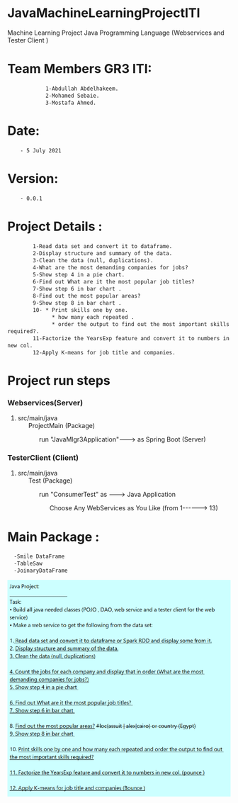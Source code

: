 # JavaMachineLearningProjectITI
Machine Learning Project Java Programming Language (Webservices and  Tester Client ) 
# Team Members GR3 ITI:							  						                       
 				1-Abdullah Abdelhakeem.											                     
 				2-Mohamed Sebaie.													                       
 				3-Mostafa Ahmed.													                       	
# Date: 
        - 5 July 2021																                         
# Version: 
        - 0.0.1																	                             
# Project Details :																                       
 			1-Read data set and convert it to dataframe.							                  
 			2-Display structure and summary of the data.							                  
 			3-Clean the data (null, duplications).									                    
 			4-What are the most demanding companies for jobs?						                
 			5-Show step 4 in a pie chart.											                          
 			6-Find out What are it the most popular job titles? 					              
 			7-Show step 6 in bar chart .											                          
 			8-Find out the most popular areas?										                      
 			9-Show step 8 in bar chart .											                          
 			10- * Print skills one by one.											                        
 				  * how many each repeated .											                          
 				  * order the output to find out the most important skills required?.	      
 			11-Factorize the YearsExp feature and convert it to numbers in new col.     
 			12-Apply K-means for job title and companies.	 
 
 <h1>Project run steps</h1>
<h3>Webservices(Server)</h3>
<ol>
  <li>src/main/java
  <ul>ProjectMain (Package)
  <ul>run "JavaMlgr3Application"---> as Spring Boot (Server) </ul></ul></li>
</ol> 
<h3>TesterClient (Client)</h3>
<ol>
  <li>src/main/java
  <ul>Test (Package)
 <ul>run "ConsumerTest" as ---> Java Application <ul>Choose Any WebServices as You Like (from 1------> 13)</ul></ul></ul></li>
</ol> 

 
 
# Main Package : 
      -Smile DataFrame 
      -TableSaw
      -JoinaryDataFrame                      												                              	
 																					                                        
<img  src="Description.PNG" alt="Project Description"/>
